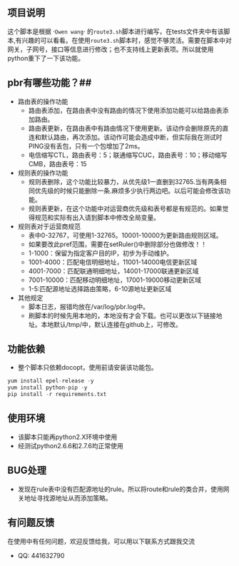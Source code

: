 
## 项目说明 ##
这个脚本是根据 ·`Owen wang`· 的`route3.sh`脚本进行编写，在tests文件夹中有该脚本,有兴趣的可以看看。在使用`route3.sh`脚本时，感觉不够灵活。需要在脚本中对网关，子网号，接口等信息进行修改；也不支持线上更新表项。所以就使用python重下了一下该功能。

## pbr有哪些功能？##
* 路由表的操作功能
    * 路由表添加，在路由表中没有路由的情况下使用添加功能可以给路由表添加路由。
    * 路由表更新，在路由表中有路由情况下使用更新。该动作会删除原先的直连和默认路由，再次添加。该动作可能会造成中断，但实际我在测试时PING没有丢包，只有一个包增加了2ms。
    * 电信缩写CTL，路由表号：5；联通缩写CUC，路由表号：10；移动缩写CMB，路由表号：15
* 规则表的操作功能
    * 规则表删除，这个功能比较暴力，从优先级1一直删到32765.当有两条相同优先级的时候只能删除一条.麻烦多少执行两边吧。以后可能会修改该功能。
    * 规则表更新，在这个功能中对运营商优先级和表号都是有规范的。如果觉得规范和实际有出入请到脚本中修改全局变量。
* 规则表对于运营商规范
    * 表中0-32767，可使用1-32765。10001-10000为更新路由规则区域。
    * 如果要改此pref范围，需要在setRuler()中删除部分也做修改！！
    * 1-1000：保留为指定客户目的IP，初步为手动维护。
    * 1001-4000：匹配电信明细地址，11001-14000电信更新区域
    * 4001-7000：匹配联通明细地址，14001-17000联通更新区域
    * 7001-10000：匹配移动明细地址，17001-19000移动更新区域
    * 1-5:匹配源地址选择路由策略，6-10源地址更新区域
* 其他规定
    * 脚本日志，报错均放在/var/log/pbr.log中。
    * 刷脚本的时候先用本地的，本地没有才会下载。也可以更改以下链接地址。本地默认/tmp/中，默认连接在github上，可修改。

## 功能依赖 ##
* 整个脚本只依赖docopt，使用前请安装该功能包。

``` python 
yum install epel-release -y
yum install python-pip -y 
pip install -r requirements.txt
```

## 使用环境 ##
* 该脚本只能再python2.X环境中使用
* 经测试python2.6.6和2.7.6均正常使用

## BUG处理 ##
* 发现在rule表中没有匹配源地址的rule。所以将route和rule的类合并，使用网关地址寻找源地址从而添加策略。

## 有问题反馈 ##
在使用中有任何问题，欢迎反馈给我，可以用以下联系方式跟我交流
* QQ: 441632790


